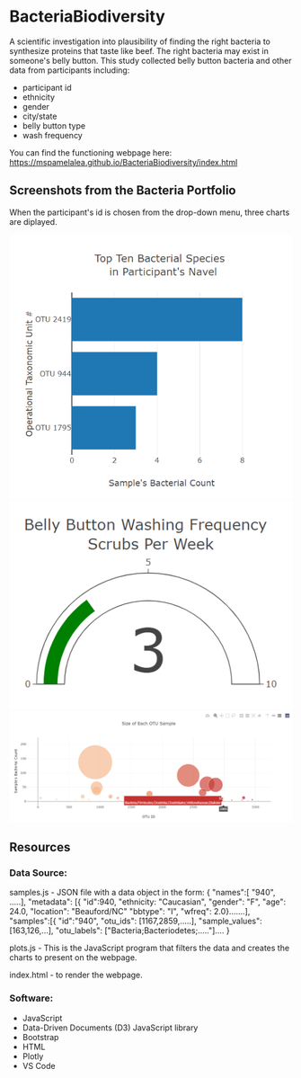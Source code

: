 # BacteriaBiodiversity
A scientific investigation into plausibility of finding the right bacteria
to synthesize proteins that taste like beef. The right bacteria may exist in 
someone's belly button. This study collected belly button bacteria and other data from participants including:

- participant id
- ethnicity
- gender
- city/state
- belly button type
- wash frequency

You can find the functioning webpage here: 
https://mspamelalea.github.io/BacteriaBiodiversity/index.html

## Screenshots from the Bacteria Portfolio
When the participant's id is chosen from the drop-down menu,
three charts are diplayed. 

![](BarChart.PNG)
![](GaugeChart.PNG)
![](BubbleChart.PNG)

## Resources
### Data Source:
samples.js - JSON file with a data object in the form:
 {
 "names":[
  "940", .....],
 "metadata": [{
  "id":940, 
  "ethnicity: "Caucasian",
  "gender": "F",
  "age": 24.0,
  "location": "Beauford/NC"
  "bbtype": "I",
  "wfreq": 2.0}.......],
 "samples":[{
   "id":"940",
   "otu_ids": [1167,2859,.....],
   "sample_values": [163,126,...],
   "otu_labels": ["Bacteria;Bacteriodetes;....."]....
 }

plots.js - This is the JavaScript program that filters the data and creates the charts to present on the webpage.

index.html - to render the webpage.
 
### Software:

- JavaScript
- Data-Driven Documents (D3) JavaScript library
- Bootstrap
- HTML
- Plotly
- VS Code
